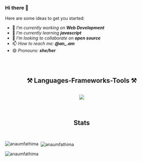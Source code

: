 

### Hi there 👋

Here are some ideas to get you started:

- 🔭 _I’m currently working on_ ***Web Development***
- 🌱 _I’m currently learning_ ***javascript***
- 👯 _I’m looking to collaborate on_ ***open source*** 
- 📫 _How to reach me:_ ***@an_.am***
- 😄 _Pronouns:_ ***she/her***
<br>
<br>
<h2 align="center">⚒️ Languages-Frameworks-Tools ⚒️</h2>
<br/>
<div align="center">
    <img src="https://skillicons.dev/icons?i=c,cpp,html,css,javascript,java,python,vscode,github,eclipse" />
</div>

<br/>
<br/>
<h2 align="center">Stats</h2>
<br/>
<p><img align="left" src="https://github-readme-stats.vercel.app/api/top-langs?username=anaumfathima&show_icons=true&locale=en&layout=compact" alt="anaumfathima" /></p>

<p>&nbsp;<img align="center" src="https://github-readme-stats.vercel.app/api?username=anaumfathima&show_icons=true&locale=en" alt="anaumfathima" /></p>

<p><img align="center" src="https://github-readme-streak-stats.herokuapp.com/?user=anaumfathima&" alt="anaumfathima" /></p>
  
